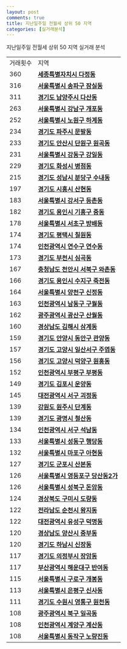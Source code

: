 ```yaml
---
layout: post
comments: true
title: 지난일주일 전월세 상위 50 지역
categories: [실거래분석]
---
```


지난일주일 전월세 상위 50 지역 실거래 분석

<table>
  <tr>
    <td>거래횟수</td>
    <td>지역</td>
  </tr>

  <tr>
    <td>360</td>
    <td colspan="4" style="font-weight: bold;"><a href="/실거래가/2021/05/22/36110.html">세종특별자치시 다정동</a></td>
  </tr>

  <tr>
    <td>316</td>
    <td colspan="4" style="font-weight: bold;"><a href="/실거래가/2021/05/22/11710.html">서울특별시 송파구 잠실동</a></td>
  </tr>

  <tr>
    <td>311</td>
    <td colspan="4" style="font-weight: bold;"><a href="/실거래가/2021/05/22/41360.html">경기도 남양주시 다산동</a></td>
  </tr>

  <tr>
    <td>263</td>
    <td colspan="4" style="font-weight: bold;"><a href="/실거래가/2021/05/22/11680.html">서울특별시 강남구 개포동</a></td>
  </tr>

  <tr>
    <td>252</td>
    <td colspan="4" style="font-weight: bold;"><a href="/실거래가/2021/05/22/11350.html">서울특별시 노원구 하계동</a></td>
  </tr>

  <tr>
    <td>234</td>
    <td colspan="4" style="font-weight: bold;"><a href="/실거래가/2021/05/22/41480.html">경기도 파주시 문발동</a></td>
  </tr>

  <tr>
    <td>233</td>
    <td colspan="4" style="font-weight: bold;"><a href="/실거래가/2021/05/22/41273.html">경기도 안산시 단원구 원곡동</a></td>
  </tr>

  <tr>
    <td>231</td>
    <td colspan="4" style="font-weight: bold;"><a href="/실거래가/2021/05/22/11740.html">서울특별시 강동구 강일동</a></td>
  </tr>

  <tr>
    <td>229</td>
    <td colspan="4" style="font-weight: bold;"><a href="/실거래가/2021/05/22/41590.html">경기도 화성시 병점동</a></td>
  </tr>

  <tr>
    <td>215</td>
    <td colspan="4" style="font-weight: bold;"><a href="/실거래가/2021/05/22/41135.html">경기도 성남시 분당구 수내동</a></td>
  </tr>

  <tr>
    <td>197</td>
    <td colspan="4" style="font-weight: bold;"><a href="/실거래가/2021/05/22/41390.html">경기도 시흥시 산현동</a></td>
  </tr>

  <tr>
    <td>183</td>
    <td colspan="4" style="font-weight: bold;"><a href="/실거래가/2021/05/22/11500.html">서울특별시 강서구 등촌동</a></td>
  </tr>

  <tr>
    <td>182</td>
    <td colspan="4" style="font-weight: bold;"><a href="/실거래가/2021/05/22/41463.html">경기도 용인시 기흥구 중동</a></td>
  </tr>

  <tr>
    <td>178</td>
    <td colspan="4" style="font-weight: bold;"><a href="/실거래가/2021/05/22/11650.html">서울특별시 서초구 방배동</a></td>
  </tr>

  <tr>
    <td>174</td>
    <td colspan="4" style="font-weight: bold;"><a href="/실거래가/2021/05/22/41220.html">경기도 평택시 칠원동</a></td>
  </tr>

  <tr>
    <td>174</td>
    <td colspan="4" style="font-weight: bold;"><a href="/실거래가/2021/05/22/28185.html">인천광역시 연수구 연수동</a></td>
  </tr>

  <tr>
    <td>173</td>
    <td colspan="4" style="font-weight: bold;"><a href="/실거래가/2021/05/22/41190.html">경기도 부천시 심곡동</a></td>
  </tr>

  <tr>
    <td>167</td>
    <td colspan="4" style="font-weight: bold;"><a href="/실거래가/2021/05/22/44133.html">충청남도 천안시 서북구 와촌동</a></td>
  </tr>

  <tr>
    <td>166</td>
    <td colspan="4" style="font-weight: bold;"><a href="/실거래가/2021/05/22/41465.html">경기도 용인시 수지구 죽전동</a></td>
  </tr>

  <tr>
    <td>164</td>
    <td colspan="4" style="font-weight: bold;"><a href="/실거래가/2021/05/22/11470.html">서울특별시 양천구 신정동</a></td>
  </tr>

  <tr>
    <td>163</td>
    <td colspan="4" style="font-weight: bold;"><a href="/실거래가/2021/05/22/28200.html">인천광역시 남동구 구월동</a></td>
  </tr>

  <tr>
    <td>162</td>
    <td colspan="4" style="font-weight: bold;"><a href="/실거래가/2021/05/22/29200.html">광주광역시 광산구 산월동</a></td>
  </tr>

  <tr>
    <td>160</td>
    <td colspan="4" style="font-weight: bold;"><a href="/실거래가/2021/05/22/48250.html">경상남도 김해시 삼계동</a></td>
  </tr>

  <tr>
    <td>159</td>
    <td colspan="4" style="font-weight: bold;"><a href="/실거래가/2021/05/22/41173.html">경기도 안양시 동안구 관양동</a></td>
  </tr>

  <tr>
    <td>157</td>
    <td colspan="4" style="font-weight: bold;"><a href="/실거래가/2021/05/22/41287.html">경기도 고양시 일산서구 주엽동</a></td>
  </tr>

  <tr>
    <td>156</td>
    <td colspan="4" style="font-weight: bold;"><a href="/실거래가/2021/05/22/41281.html">경기도 고양시 덕양구 원흥동</a></td>
  </tr>

  <tr>
    <td>152</td>
    <td colspan="4" style="font-weight: bold;"><a href="/실거래가/2021/05/22/28237.html">인천광역시 부평구 부평동</a></td>
  </tr>

  <tr>
    <td>149</td>
    <td colspan="4" style="font-weight: bold;"><a href="/실거래가/2021/05/22/41570.html">경기도 김포시 운양동</a></td>
  </tr>

  <tr>
    <td>145</td>
    <td colspan="4" style="font-weight: bold;"><a href="/실거래가/2021/05/22/30170.html">대전광역시 서구 괴정동</a></td>
  </tr>

  <tr>
    <td>139</td>
    <td colspan="4" style="font-weight: bold;"><a href="/실거래가/2021/05/22/42130.html">강원도 원주시 단계동</a></td>
  </tr>

  <tr>
    <td>139</td>
    <td colspan="4" style="font-weight: bold;"><a href="/실거래가/2021/05/22/41210.html">경기도 광명시 철산동</a></td>
  </tr>

  <tr>
    <td>134</td>
    <td colspan="4" style="font-weight: bold;"><a href="/실거래가/2021/05/22/28260.html">인천광역시 서구 석남동</a></td>
  </tr>

  <tr>
    <td>133</td>
    <td colspan="4" style="font-weight: bold;"><a href="/실거래가/2021/05/22/11200.html">서울특별시 성동구 행당동</a></td>
  </tr>

  <tr>
    <td>132</td>
    <td colspan="4" style="font-weight: bold;"><a href="/실거래가/2021/05/22/11440.html">서울특별시 마포구 아현동</a></td>
  </tr>

  <tr>
    <td>127</td>
    <td colspan="4" style="font-weight: bold;"><a href="/실거래가/2021/05/22/41410.html">경기도 군포시 산본동</a></td>
  </tr>

  <tr>
    <td>126</td>
    <td colspan="4" style="font-weight: bold;"><a href="/실거래가/2021/05/22/11560.html">서울특별시 영등포구 당산동2가</a></td>
  </tr>

  <tr>
    <td>126</td>
    <td colspan="4" style="font-weight: bold;"><a href="/실거래가/2021/05/22/11290.html">서울특별시 성북구 돈암동</a></td>
  </tr>

  <tr>
    <td>124</td>
    <td colspan="4" style="font-weight: bold;"><a href="/실거래가/2021/05/22/47190.html">경상북도 구미시 도량동</a></td>
  </tr>

  <tr>
    <td>122</td>
    <td colspan="4" style="font-weight: bold;"><a href="/실거래가/2021/05/22/46150.html">전라남도 순천시 왕지동</a></td>
  </tr>

  <tr>
    <td>122</td>
    <td colspan="4" style="font-weight: bold;"><a href="/실거래가/2021/05/22/30200.html">대전광역시 유성구 덕명동</a></td>
  </tr>

  <tr>
    <td>120</td>
    <td colspan="4" style="font-weight: bold;"><a href="/실거래가/2021/05/22/48330.html">경상남도 양산시 중부동</a></td>
  </tr>

  <tr>
    <td>120</td>
    <td colspan="4" style="font-weight: bold;"><a href="/실거래가/2021/05/22/41450.html">경기도 하남시 신장동</a></td>
  </tr>

  <tr>
    <td>117</td>
    <td colspan="4" style="font-weight: bold;"><a href="/실거래가/2021/05/22/41150.html">경기도 의정부시 장암동</a></td>
  </tr>

  <tr>
    <td>117</td>
    <td colspan="4" style="font-weight: bold;"><a href="/실거래가/2021/05/22/26350.html">부산광역시 해운대구 반여동</a></td>
  </tr>

  <tr>
    <td>115</td>
    <td colspan="4" style="font-weight: bold;"><a href="/실거래가/2021/05/22/11530.html">서울특별시 구로구 개봉동</a></td>
  </tr>

  <tr>
    <td>113</td>
    <td colspan="4" style="font-weight: bold;"><a href="/실거래가/2021/05/22/11380.html">서울특별시 은평구 신사동</a></td>
  </tr>

  <tr>
    <td>111</td>
    <td colspan="4" style="font-weight: bold;"><a href="/실거래가/2021/05/22/41117.html">경기도 수원시 영통구 원천동</a></td>
  </tr>

  <tr>
    <td>108</td>
    <td colspan="4" style="font-weight: bold;"><a href="/실거래가/2021/05/22/29170.html">광주광역시 북구 일곡동</a></td>
  </tr>

  <tr>
    <td>108</td>
    <td colspan="4" style="font-weight: bold;"><a href="/실거래가/2021/05/22/28245.html">인천광역시 계양구 계산동</a></td>
  </tr>

  <tr>
    <td>108</td>
    <td colspan="4" style="font-weight: bold;"><a href="/실거래가/2021/05/22/11590.html">서울특별시 동작구 노량진동</a></td>
  </tr>

</table>
